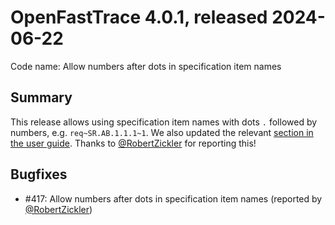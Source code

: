 # OpenFastTrace 4.0.1, released 2024-06-22

Code name: Allow numbers after dots in specification item names

## Summary

This release allows using specification item names with dots `.` followed by numbers, e.g. `req~SR.AB.1.1.1~1`. We also updated the relevant [section in the user guide](../user_guide.md#specification-item-name). Thanks to [@RobertZickler](https://github.com/RobertZickler) for reporting this!

## Bugfixes

* #417: Allow numbers after dots in specification item names (reported by [@RobertZickler](https://github.com/RobertZickler))
